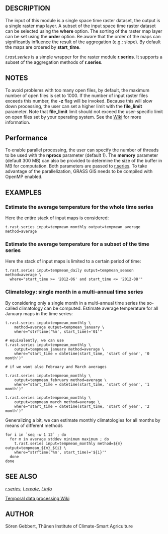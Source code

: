 ## DESCRIPTION

The input of this module is a single space time raster dataset, the
output is a single raster map layer. A subset of the input space time
raster dataset can be selected using the **where** option. The sorting
of the raster map layer can be set using the **order** option. Be aware
that the order of the maps can significantly influence the result of the
aggregation (e.g.: slope). By default the maps are ordered by
**start_time**.

*t.rast.series* is a simple wrapper for the raster module **r.series**.
It supports a subset of the aggregation methods of **r.series**.

## NOTES

To avoid problems with too many open files, by default, the maximum
number of open files is set to 1000. If the number of input raster files
exceeds this number, the **-z** flag will be invoked. Because this will
slow down processing, the user can set a higher limit with the
**file_limit** parameter. Note that **file_limit** limit should not
exceed the user-specific limit on open files set by your operating
system. See the
[Wiki](https://grasswiki.osgeo.org/wiki/Large_raster_data_processing#Number_of_open_files_limitation)
for more information.

## Performance

To enable parallel processing, the user can specify the number of
threads to be used with the **nprocs** parameter (default 1). The
**memory** parameter (default 300 MB) can also be provided to determine
the size of the buffer in MB for computation. Both parameters are passed
to [r.series](r.series.md). To take advantage of the parallelization,
GRASS GIS needs to be compiled with OpenMP enabled.

## EXAMPLES

### Estimate the average temperature for the whole time series

Here the entire stack of input maps is considered:

```shell
t.rast.series input=tempmean_monthly output=tempmean_average method=average
```

### Estimate the average temperature for a subset of the time series

Here the stack of input maps is limited to a certain period of time:

```shell
t.rast.series input=tempmean_daily output=tempmean_season method=average \
  where="start_time >= '2012-06' and start_time <= '2012-08'"
```

### Climatology: single month in a multi-annual time series

By considering only a single month in a multi-annual time series the
so-called climatology can be computed. Estimate average temperature for
all January maps in the time series:

```shell
t.rast.series input=tempmean_monthly \
    method=average output=tempmean_january \
    where="strftime('%m', start_time)='01'"

# equivalently, we can use
t.rast.series input=tempmean_monthly \
    output=tempmean_january method=average \
    where="start_time = datetime(start_time, 'start of year', '0 month')"

# if we want also February and March averages

t.rast.series input=tempmean_monthly \
    output=tempmean_february method=average \
    where="start_time = datetime(start_time, 'start of year', '1 month')"

t.rast.series input=tempmean_monthly \
    output=tempmean_march method=average \
    where="start_time = datetime(start_time, 'start of year', '2 month')"
```

Generalizing a bit, we can estimate monthly climatologies for all months
by means of different methods

```shell
for i in `seq -w 1 12` ; do
  for m in average stddev minimum maximum ; do
    t.rast.series input=tempmean_monthly method=${m} output=tempmean_${m}_${i} \
    where="strftime('%m', start_time)='${i}'"
  done
done
```

## SEE ALSO

*[r.series](r.series.md), [t.create](t.create.md), [t.info](t.info.md)*

[Temporal data processing
Wiki](https://grasswiki.osgeo.org/wiki/Temporal_data_processing)

## AUTHOR

Sören Gebbert, Thünen Institute of Climate-Smart Agriculture
